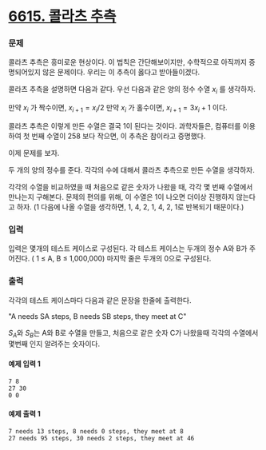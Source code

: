 # [6615. 콜라츠 추측](https://www.acmicpc.net/problem/6615)

### 문제
콜라츠 추측은 흥미로운 현상이다. 이 법칙은 간단해보이지만, 수학적으로 아직까지 증명되어있지 않은 문제이다. 우리는 이 추측이 옳다고 받아들이겠다.

콜라츠 추측을 설명하면 다음과 같다. 우선 다음과 같은 양의 정수 수열 $x_i$ 를 생각하자.

만약 $x_i$ 가 짝수이면, $x_{i+1} = x_i/2$
만약 $x_i$ 가 홀수이면, $x_{i+1} = 3x_i + 1$ 이다.

콜라츠 추측은 이렇게 만든 수열은 결국 1이 된다는 것이다. 과학자들은, 컴퓨터를 이용하여 첫 번째 수열이 258 보다 작으면, 이 추측은 참이라고 증명했다.

이제 문제를 보자.

두 개의 양의 정수를 준다. 각각의 수에 대해서 콜라츠 추측으로 만든 수열을 생각하자.

각각의 수열을 비교하였을 때 처음으로 같은 숫자가 나왔을 때, 각각 몇 번째 수열에서 만나는지 구해본다. 문제의 편의를 위해, 이 수열은 1이 나오면 더이상 진행하지 않는다고 하자. (1 다음에 나올 수열을 생각하면, 1, 4, 2, 1, 4, 2, 1로 반복되기 때문이다.)

### 입력

입력은 몇개의 테스트 케이스로 구성된다. 각 테스트 케이스는 두개의 정수 A와 B가 주어진다. ( 1 ≤ A, B ≤ 1,000,000) 마지막 줄은 두개의 0으로 구성된다.

### 출력

각각의 테스트 케이스마다 다음과 같은 문장을 한줄에 출력한다.

"A needs SA steps, B needs SB steps, they meet at C"

$S_A$와 $S_B$는 A와 B로 수열을 만들고, 처음으로 같은 숫자 C가 나왔을때 각각의 수열에서 몇번째 인지 알려주는 숫자이다.

#### 예제 입력 1 
    7 8
    27 30
    0 0
#### 예제 출력 1 
    7 needs 13 steps, 8 needs 0 steps, they meet at 8
    27 needs 95 steps, 30 needs 2 steps, they meet at 46
